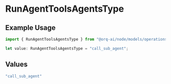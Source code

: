 # RunAgentToolsAgentsType

## Example Usage

```typescript
import { RunAgentToolsAgentsType } from "@orq-ai/node/models/operations";

let value: RunAgentToolsAgentsType = "call_sub_agent";
```

## Values

```typescript
"call_sub_agent"
```